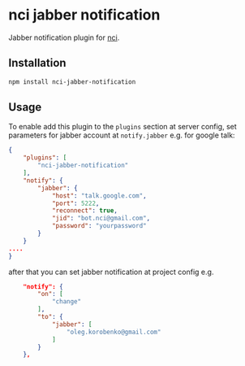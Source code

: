 # nci jabber notification

Jabber notification plugin for [nci](https://github.com/node-ci/nci).

## Installation

```sh
npm install nci-jabber-notification
```

## Usage

To enable add this plugin to the `plugins` section at server config, set
parameters for jabber account at `notify.jabber` e.g. for google talk:

```json
{
    "plugins": [
        "nci-jabber-notification"
    ],
    "notify": {
        "jabber": {
            "host": "talk.google.com",
            "port": 5222,
            "reconnect": true,
            "jid": "bot.nci@gmail.com",
            "password": "yourpassword"
        }
    }
....
}
```

after that you can set jabber notification at project config e.g.

```json
    "notify": {
        "on": [
            "change"
        ],
        "to": {
            "jabber": [
                "oleg.korobenko@gmail.com"
            ]
        }
    },
```